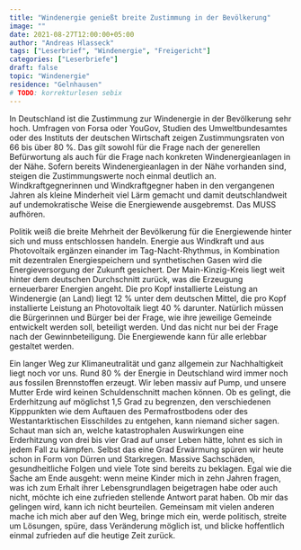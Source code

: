 ```yaml
---
title: "Windenergie genießt breite Zustimmung in der Bevölkerung"
image: ""
date: 2021-08-27T12:00:00+05:00
author: "Andreas Hlasseck"
tags: ["Leserbrief", "Windenergie", "Freigericht"]
categories: ["Leserbriefe"]
draft: false
topic: "Windenergie"
residence: "Gelnhausen"
# TODO: korrekturlesen sebix
---
```


In Deutschland ist die Zustimmung zur Windenergie in der Bevölkerung sehr hoch. Umfragen von Forsa oder YouGov, Studien des Umweltbundesamtes oder des Instituts der deutschen Wirtschaft zeigen Zustimmungsraten von 66 bis über 80 %. Das gilt sowohl für die Frage nach der generellen Befürwortung als auch für die Frage nach konkreten Windenergieanlagen in der Nähe. Sofern bereits Windenergieanlagen in der Nähe vorhanden sind, steigen die Zustimmungswerte noch einmal deutlich an. Windkraftgegnerinnen und Windkraftgegner haben in den vergangenen Jahren als kleine Minderheit viel Lärm gemacht und damit deutschlandweit auf undemokratische Weise die Energiewende ausgebremst. Das MUSS aufhören.  

Politik weiß die breite Mehrheit der Bevölkerung für die Energiewende hinter sich und muss entschlossen handeln. Energie aus Windkraft und aus Photovoltaik ergänzen einander im Tag-Nacht-Rhythmus, in Kombination mit dezentralen Energiespeichern und synthetischen Gasen wird die Energieversorgung der Zukunft gesichert. Der Main-Kinzig-Kreis liegt weit hinter dem deutschen Durchschnitt zurück, was die Erzeugung erneuerbarer Energien angeht. Die pro Kopf installierte Leistung an Windenergie (an Land) liegt 12 % unter dem deutschen Mittel, die pro Kopf installierte Leistung an Photovoltaik liegt 40 % darunter. Natürlich müssen die Bürgerinnen und Bürger bei der Frage, wie ihre jeweilige Gemeinde entwickelt werden soll, beteiligt werden. Und das nicht nur bei der Frage nach der Gewinnbeteiligung. Die Energiewende kann für alle erlebbar gestaltet werden.  

Ein langer Weg zur Klimaneutralität und ganz allgemein zur Nachhaltigkeit liegt noch vor uns. Rund 80 % der Energie in Deutschland wird immer noch aus fossilen Brennstoffen erzeugt. Wir leben massiv auf Pump, und unsere Mutter Erde wird keinen Schuldenschnitt machen können. Ob es gelingt, die Erderhitzung auf möglichst 1,5 Grad zu begrenzen, den verschiedenen Kipppunkten wie dem Auftauen des Permafrostbodens oder des Westantarktischen Eisschildes zu entgehen, kann niemand sicher sagen. Schaut man sich an, welche katastrophalen Auswirkungen eine Erderhitzung von drei bis vier Grad auf unser Leben hätte, lohnt es sich in jedem Fall zu kämpfen. Selbst das eine Grad Erwärmung spüren wir heute schon in Form von Dürren und Starkregen. Massive Sachschäden, gesundheitliche Folgen und viele Tote sind bereits zu beklagen. Egal wie die Sache am Ende ausgeht: wenn meine Kinder mich in zehn Jahren fragen, was ich zum Erhalt ihrer Lebensgrundlagen beigetragen habe oder auch nicht, möchte ich eine zufrieden stellende Antwort parat haben. Ob mir das gelingen wird, kann ich nicht beurteilen. Gemeinsam mit vielen anderen mache ich mich aber auf den Weg, bringe mich ein, werde politisch, streite um Lösungen, spüre, dass Veränderung möglich ist, und blicke hoffentlich einmal zufrieden auf die heutige Zeit zurück.
